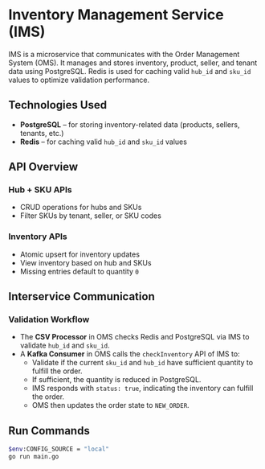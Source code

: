 # Inventory Management Service (IMS)

IMS is a microservice that communicates with the Order Management System (OMS). It manages and stores inventory, product, seller, and tenant data using PostgreSQL. Redis is used for caching valid `hub_id` and `sku_id` values to optimize validation performance.

## Technologies Used

- **PostgreSQL** – for storing inventory-related data (products, sellers, tenants, etc.)
- **Redis** – for caching valid `hub_id` and `sku_id` values

## API Overview

### Hub + SKU APIs

- CRUD operations for hubs and SKUs
- Filter SKUs by tenant, seller, or SKU codes

### Inventory APIs

- Atomic upsert for inventory updates
- View inventory based on hub and SKUs
- Missing entries default to quantity `0`

## Interservice Communication

### Validation Workflow

- The **CSV Processor** in OMS checks Redis and PostgreSQL via IMS to validate `hub_id` and `sku_id`.
- A **Kafka Consumer** in OMS calls the `checkInventory` API of IMS to:
  - Validate if the current `sku_id` and `hub_id` have sufficient quantity to fulfill the order.
  - If sufficient, the quantity is reduced in PostgreSQL.
  - IMS responds with `status: true`, indicating the inventory can fulfill the order.
  - OMS then updates the order state to `NEW_ORDER`.

## Run Commands

```sh
$env:CONFIG_SOURCE = "local"
go run main.go
